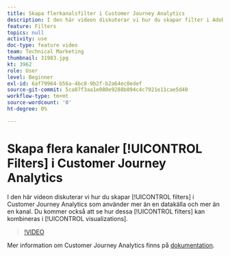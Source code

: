 ```yaml
---
title: Skapa flerkanalsfilter i Customer Journey Analytics
description: I den här videon diskuterar vi hur du skapar filter i Adobe Customer Journey Analytics som använder mer än en datakälla och mer än en kanal. Du kommer också att se hur dessa filter kan kombineras i visualiseringar.
feature: Filters
topics: null
activity: use
doc-type: feature video
team: Technical Marketing
thumbnail: 31983.jpg
kt: 3962
role: User
level: Beginner
exl-id: 6af79964-b56a-4bc8-9b2f-b2a64ec0edef
source-git-commit: 5ca07f3aa1e080e9288b094c4c7921e11cae5d40
workflow-type: tm+mt
source-wordcount: '0'
ht-degree: 0%

---
```


# Skapa flera kanaler [!UICONTROL Filters] i Customer Journey Analytics

I den här videon diskuterar vi hur du skapar [!UICONTROL filters] i Customer Journey Analytics som använder mer än en datakälla och mer än en kanal. Du kommer också att se hur dessa [!UICONTROL filters] kan kombineras i [!UICONTROL visualizations].

>[!VIDEO](https://video.tv.adobe.com/v/31983/?quality=12)

Mer information om Customer Journey Analytics finns på [dokumentation](https://experienceleague.adobe.com/docs/analytics-platform/using/cja-landing.html).
